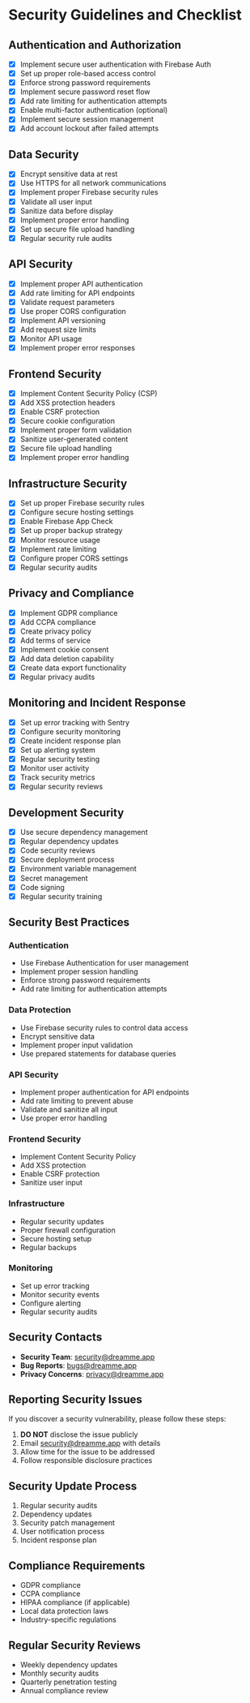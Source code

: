 # Security Guidelines and Checklist

## Authentication and Authorization

- [x] Implement secure user authentication with Firebase Auth
- [x] Set up proper role-based access control
- [x] Enforce strong password requirements
- [x] Implement secure password reset flow
- [x] Add rate limiting for authentication attempts
- [x] Enable multi-factor authentication (optional)
- [x] Implement secure session management
- [x] Add account lockout after failed attempts

## Data Security

- [x] Encrypt sensitive data at rest
- [x] Use HTTPS for all network communications
- [x] Implement proper Firebase security rules
- [x] Validate all user input
- [x] Sanitize data before display
- [x] Implement proper error handling
- [x] Set up secure file upload handling
- [x] Regular security rule audits

## API Security

- [x] Implement proper API authentication
- [x] Add rate limiting for API endpoints
- [x] Validate request parameters
- [x] Use proper CORS configuration
- [x] Implement API versioning
- [x] Add request size limits
- [x] Monitor API usage
- [x] Implement proper error responses

## Frontend Security

- [x] Implement Content Security Policy (CSP)
- [x] Add XSS protection headers
- [x] Enable CSRF protection
- [x] Secure cookie configuration
- [x] Implement proper form validation
- [x] Sanitize user-generated content
- [x] Secure file upload handling
- [x] Implement proper error handling

## Infrastructure Security

- [x] Set up proper Firebase security rules
- [x] Configure secure hosting settings
- [x] Enable Firebase App Check
- [x] Set up proper backup strategy
- [x] Monitor resource usage
- [x] Implement rate limiting
- [x] Configure proper CORS settings
- [x] Regular security audits

## Privacy and Compliance

- [x] Implement GDPR compliance
- [x] Add CCPA compliance
- [x] Create privacy policy
- [x] Add terms of service
- [x] Implement cookie consent
- [x] Add data deletion capability
- [x] Create data export functionality
- [x] Regular privacy audits

## Monitoring and Incident Response

- [x] Set up error tracking with Sentry
- [x] Configure security monitoring
- [x] Create incident response plan
- [x] Set up alerting system
- [x] Regular security testing
- [x] Monitor user activity
- [x] Track security metrics
- [x] Regular security reviews

## Development Security

- [x] Use secure dependency management
- [x] Regular dependency updates
- [x] Code security reviews
- [x] Secure deployment process
- [x] Environment variable management
- [x] Secret management
- [x] Code signing
- [x] Regular security training

## Security Best Practices

### Authentication
- Use Firebase Authentication for user management
- Implement proper session handling
- Enforce strong password requirements
- Add rate limiting for authentication attempts

### Data Protection
- Use Firebase security rules to control data access
- Encrypt sensitive data
- Implement proper input validation
- Use prepared statements for database queries

### API Security
- Implement proper authentication for API endpoints
- Add rate limiting to prevent abuse
- Validate and sanitize all input
- Use proper error handling

### Frontend Security
- Implement Content Security Policy
- Add XSS protection
- Enable CSRF protection
- Sanitize user input

### Infrastructure
- Regular security updates
- Proper firewall configuration
- Secure hosting setup
- Regular backups

### Monitoring
- Set up error tracking
- Monitor security events
- Configure alerting
- Regular security audits

## Security Contacts

- **Security Team**: security@dreamme.app
- **Bug Reports**: bugs@dreamme.app
- **Privacy Concerns**: privacy@dreamme.app

## Reporting Security Issues

If you discover a security vulnerability, please follow these steps:

1. **DO NOT** disclose the issue publicly
2. Email security@dreamme.app with details
3. Allow time for the issue to be addressed
4. Follow responsible disclosure practices

## Security Update Process

1. Regular security audits
2. Dependency updates
3. Security patch management
4. User notification process
5. Incident response plan

## Compliance Requirements

- GDPR compliance
- CCPA compliance
- HIPAA compliance (if applicable)
- Local data protection laws
- Industry-specific regulations

## Regular Security Reviews

- Weekly dependency updates
- Monthly security audits
- Quarterly penetration testing
- Annual compliance review 